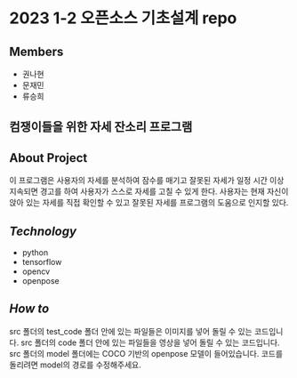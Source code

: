 # 2023 1-2 오픈소스 기초설계 repo
## Members
- 권나현
- 문재민
- 류승희
  
## 컴쟁이들을 위한 자세 잔소리 프로그램

## **About Project**
이 프로그램은 사용자의 자세를 분석하여 잠수를 매기고 잘못된 자세가 일정 시간 이상 지속되면 경고를 하여 사용자가 스스로 자세를 고칠 수 있게 한다. 사용자는 현재 자신이 앉아 있는 자세를 직접 확인할 수 있고 잘못된 자세를 프로그램의 도움으로 인지할 있다. 

## _Technology_
- python
- tensorflow
- opencv
- openpose

## _How to_
src 폴더의 test_code 폴더 안에 있는 파일들은 이미지를 넣어 돌릴 수 있는 코드입니다.
src 폴더의 code 폴더 안에 있는 파일들을 영상을 넣어 돌릴 수 있는 코드입니다.
src 폴더의 model 폴더에는 COCO 기반의 openpose 모델이 들어있습니다. 코드를 돌리려면 model의 경로를 수정해주세요.